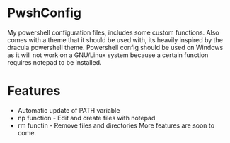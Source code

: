 # PwshConfig
My powershell configuration files, includes some custom functions.
Also comes with a theme that it should be used with, its heavily 
inspired by the dracula powershell theme. Powershell config should
be used on Windows as it will not work on a GNU/Linux system because
a certain function requires notepad to be installed.

# Features
* Automatic update of PATH variable
* np function - Edit and create files with notepad
* rm functin - Remove files and directories
More features are soon to come.
